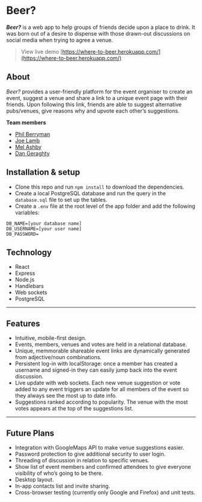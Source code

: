 # Beer?

**_Beer?_** is a web app to help groups of friends decide upon a place to drink. It was born out of a desire to dispense with those drawn-out discussions on social media when trying to agree a venue.

> View live demo [https://where-to-beer.herokuapp.com/](https://where-to-beer.herokuapp.com/)

## About

_Beer?_ provides a user-friendly platform for the event organiser to create an event, suggest a venue and share a link to a unique event page with their friends. Upon following this link, friends are able to suggest alternative pubs/venues, give reasons why and upvote each other’s suggestions.

**Team members**

- [Phil Berryman](https://github.com/philberryman)
- [Joe Lamb](https://github.com/lemonydesign)
- [Mel Ashby](https://github.com/lemonydesign)
- [Dan Geraghty](https://github.com/DanGRT)

## Installation & setup

- Clone this repo and run `npm install` to download the dependencies.
- Create a local PostgreSQL database and run the query in the `database.sql` file to set up the tables.
- Create a `.env` file at the root level of the app folder and add the following variables:

```
DB_NAME=[your database name]
DB_USERNAME=[your user name]
DB_PASSWORD=
```

## Technology

- React
- Express
- Node.js
- Handlebars
- Web sockets
- PostgreSQL

---

## Features

- Intuitive, mobile-first design.
- Events, members, venues and votes are held in a relational database.
- Unique, memmorable shareable event links are dynamically generated from adjective/noun combinations.
- Persistent log-in with localStorage: once a member has created a username and signed-in they can easily jump back into the event discussion.
- Live update with web sockets. Each new venue suggestion or vote added to any event triggers an update for all members of the event so they always see the most up to date info.
- Suggestions ranked according to popularity. The venue with the most votes appears at the top of the suggestions list.

---

## Future Plans

- Integration with GoogleMaps API to make venue suggestions easier.
- Password protection to give additional security to user login.
- Threading of discussion in relation to specific venues.
- Show list of event members and confirmed attendees to give everyone visibility of who’s going to be there.
- Desktop layout.
- In-app contacts list and invite sharing.
- Cross-browser testing (currently only Google and Firefox) and unit tests.
